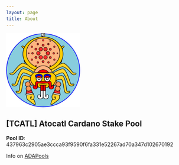 ```yaml
---
layout: page
title: About
---
```


<div style="max-width: 200px;"><img src="https://github.com/atocatl/atocatl.github.io/blob/a911e8bf75b6117a0a779cae263aea7b00b165eb/_images/atocatl-logo.jpg"></div>
  
## [TCATL] Atocatl Cardano Stake Pool  

**Pool ID**: 437963c2905ae3ccca93f9590f6fa331e52267ad70a347d102670192

Info on [ADAPools](https://adapools.org/pool/437963c2905ae3ccca93f9590f6fa331e52267ad70a347d102670192)

